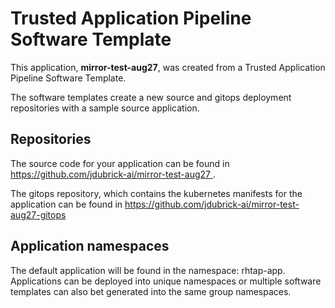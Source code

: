 # Trusted Application Pipeline Software Template

This application, **mirror-test-aug27**, was created from a Trusted Application Pipeline Software Template.

The software templates create a new source and gitops deployment repositories with a sample source application. 

## Repositories

The source code for your application can be found in [https://github.com/jdubrick-ai/mirror-test-aug27 ](https://github.com/jdubrick-ai/mirror-test-aug27 ).
 
The gitops repository, which contains the kubernetes manifests for the application can be found in 
[https://github.com/jdubrick-ai/mirror-test-aug27-gitops ](https://github.com/jdubrick-ai/mirror-test-aug27-gitops ) 

## Application namespaces 

The default application will be found in the namespace: rhtap-app. Applications can be deployed into unique namespaces or multiple software templates can also bet generated into the same group namespaces.  